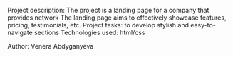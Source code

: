 Project description:
The project is a landing page for a company that provides network
The landing page aims to effectively showcase features, pricing, testimonials, etc.
Project tasks: to develop stylish and easy-to-navigate sections
Technologies used: html/css

Author: Venera Abdyganyeva
